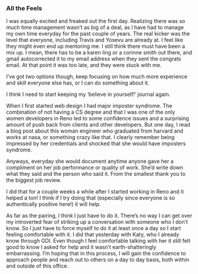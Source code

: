 ### All the Feels

I was equally excited and freaked out the first day. Realizing there was so much time management wasn’t as big of a deal, as I have had to manage my own time everyday for the past couple of years. The real kicker was the level that everyone, including Travis and Yosevu are already at. I feel like they might even end up mentoring me. I still think there must have been a mix up. I mean, there has to be a karen ling or a corinne smith out there, and gmail autocorrected it to my email address when they sent the congrats email. At that point it was too late, and they were stuck with me.  

I’ve got two options though, keep focusing on how much more experience and skill everyone else has, or I can do something about it. 

I think I need to start keeping my ‘believe in yourself!’ journal again.

When I first started web design I had major imposter syndrome. The combination of not having a CS degree and that I was one of the only women developers in Reno led to some confidence issues and a surprising amount of push back from clients and other developers. But one day, I read a blog post about this woman engineer who graduated from harvard and works at nasa, or something crazy like that. I clearly remember being impressed by her credentials and shocked that she would have imposters syndrome.

Anyways, everyday she would document anytime anyone gave her a compliment on her job performance or quality of work. She’d write down what they said and the person who said it. From the smallest thank you to the biggest job review.

I did that for a couple weeks a while after I started working in Reno and it helped a ton! I think if I try doing that (especially since everyone is so authentically positive here!) it will help.

As far as the pairing, I think I just have to do it. There’s no way I can get over my introverted fear of striking up a conversation with someone who I don’t know. So I just have to force myself to do it at least once a day so I start feeling comfortable with it. I did that yesterday with Katy, who I already know through GDI. Even though I feel comfortable talking with her it still felt good to know I asked for help and it wasn’t earth-shatteringly embarrassing. I’m hoping that in this process, I will gain the confidence to approach people and reach out to others on a day to day basis, both within and outside of this office.

